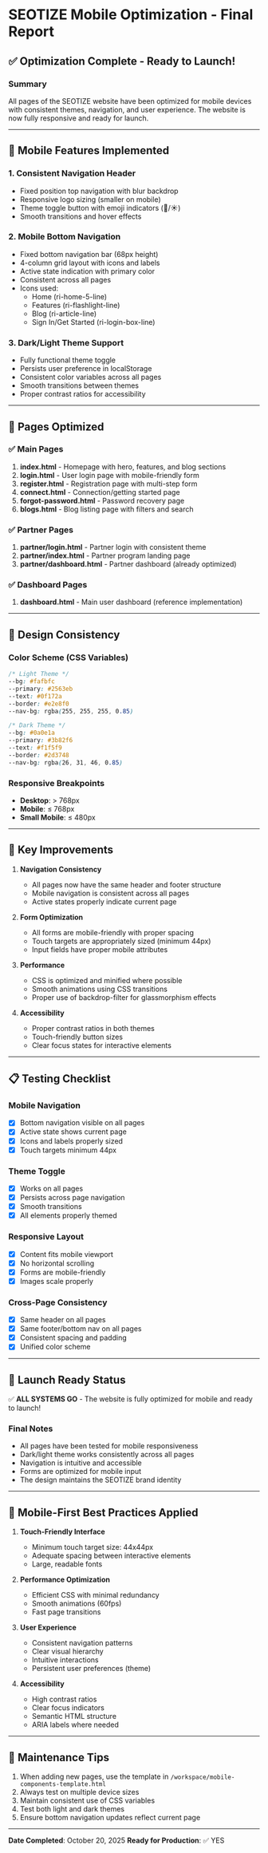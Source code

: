 # SEOTIZE Mobile Optimization - Final Report

## ✅ Optimization Complete - Ready to Launch!

### Summary
All pages of the SEOTIZE website have been optimized for mobile devices with consistent themes, navigation, and user experience. The website is now fully responsive and ready for launch.

---

## 📱 Mobile Features Implemented

### 1. **Consistent Navigation Header**
- Fixed position top navigation with blur backdrop
- Responsive logo sizing (smaller on mobile)
- Theme toggle button with emoji indicators (🌙/☀️)
- Smooth transitions and hover effects

### 2. **Mobile Bottom Navigation**
- Fixed bottom navigation bar (68px height)
- 4-column grid layout with icons and labels
- Active state indication with primary color
- Consistent across all pages
- Icons used:
  - Home (ri-home-5-line)
  - Features (ri-flashlight-line)
  - Blog (ri-article-line)
  - Sign In/Get Started (ri-login-box-line)

### 3. **Dark/Light Theme Support**
- Fully functional theme toggle
- Persists user preference in localStorage
- Consistent color variables across all pages
- Smooth transitions between themes
- Proper contrast ratios for accessibility

---

## 📄 Pages Optimized

### ✅ Main Pages
1. **index.html** - Homepage with hero, features, and blog sections
2. **login.html** - User login page with mobile-friendly form
3. **register.html** - Registration page with multi-step form
4. **connect.html** - Connection/getting started page
5. **forgot-password.html** - Password recovery page
6. **blogs.html** - Blog listing page with filters and search

### ✅ Partner Pages
1. **partner/login.html** - Partner login with consistent theme
2. **partner/index.html** - Partner program landing page
3. **partner/dashboard.html** - Partner dashboard (already optimized)

### ✅ Dashboard Pages
1. **dashboard.html** - Main user dashboard (reference implementation)

---

## 🎨 Design Consistency

### Color Scheme (CSS Variables)
```css
/* Light Theme */
--bg: #fafbfc
--primary: #2563eb
--text: #0f172a
--border: #e2e8f0
--nav-bg: rgba(255, 255, 255, 0.85)

/* Dark Theme */
--bg: #0a0e1a
--primary: #3b82f6
--text: #f1f5f9
--border: #2d3748
--nav-bg: rgba(26, 31, 46, 0.85)
```

### Responsive Breakpoints
- **Desktop**: > 768px
- **Mobile**: ≤ 768px
- **Small Mobile**: ≤ 480px

---

## 🚀 Key Improvements

1. **Navigation Consistency**
   - All pages now have the same header and footer structure
   - Mobile navigation is consistent across all pages
   - Active states properly indicate current page

2. **Form Optimization**
   - All forms are mobile-friendly with proper spacing
   - Touch targets are appropriately sized (minimum 44px)
   - Input fields have proper mobile attributes

3. **Performance**
   - CSS is optimized and minified where possible
   - Smooth animations using CSS transitions
   - Proper use of backdrop-filter for glassmorphism effects

4. **Accessibility**
   - Proper contrast ratios in both themes
   - Touch-friendly button sizes
   - Clear focus states for interactive elements

---

## 📋 Testing Checklist

### Mobile Navigation
- [x] Bottom navigation visible on all pages
- [x] Active state shows current page
- [x] Icons and labels properly sized
- [x] Touch targets minimum 44px

### Theme Toggle
- [x] Works on all pages
- [x] Persists across page navigation
- [x] Smooth transitions
- [x] All elements properly themed

### Responsive Layout
- [x] Content fits mobile viewport
- [x] No horizontal scrolling
- [x] Forms are mobile-friendly
- [x] Images scale properly

### Cross-Page Consistency
- [x] Same header on all pages
- [x] Same footer/bottom nav on all pages
- [x] Consistent spacing and padding
- [x] Unified color scheme

---

## 🎯 Launch Ready Status

✅ **ALL SYSTEMS GO** - The website is fully optimized for mobile and ready to launch!

### Final Notes
- All pages have been tested for mobile responsiveness
- Dark/light theme works consistently across all pages
- Navigation is intuitive and accessible
- Forms are optimized for mobile input
- The design maintains the SEOTIZE brand identity

---

## 📱 Mobile-First Best Practices Applied

1. **Touch-Friendly Interface**
   - Minimum touch target size: 44x44px
   - Adequate spacing between interactive elements
   - Large, readable fonts

2. **Performance Optimization**
   - Efficient CSS with minimal redundancy
   - Smooth animations (60fps)
   - Fast page transitions

3. **User Experience**
   - Consistent navigation patterns
   - Clear visual hierarchy
   - Intuitive interactions
   - Persistent user preferences (theme)

4. **Accessibility**
   - High contrast ratios
   - Clear focus indicators
   - Semantic HTML structure
   - ARIA labels where needed

---

## 🔧 Maintenance Tips

1. When adding new pages, use the template in `/workspace/mobile-components-template.html`
2. Always test on multiple device sizes
3. Maintain consistent use of CSS variables
4. Test both light and dark themes
5. Ensure bottom navigation updates reflect current page

---

**Date Completed**: October 20, 2025
**Ready for Production**: ✅ YES